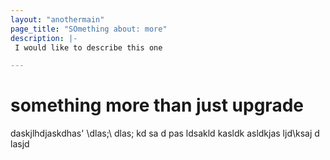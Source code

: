 ```yaml
---
layout: "anothermain"
page_title: "SOmething about: more"
description: |-
 I would like to describe this one

---
```


# something more than just upgrade

daskjlhdjaskdhas' \dlas;\ dlas;
kd 
sa d
pas ldsakld
 kasldk asldkjas ljd\ksaj d
lasjd 

